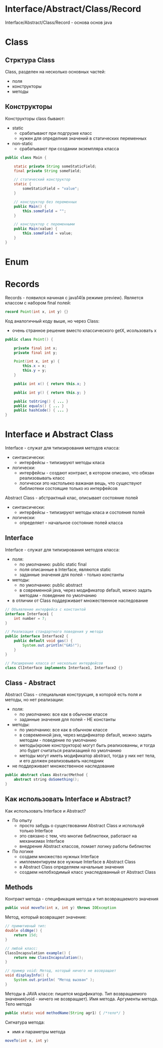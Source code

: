 # Interface/Abstract/Class/Record

Interface/Abstract/Class/Record - основа основ java

# Class

## Стрктура Class

Class, разделен на несколько основных частей:

-   поля
-   конструкторы
-   методы

## Конструкторы

Конструкторы class бывают:

-   static
    -   срабатывают при подгрузке класс
    -   нужен для определния значений в статических переменных
-   non-static
    -   срабатывают при создании экземпляра класса

```java
public class Main {

    static private String someStaticField;
    final private String someField;

    // статический конструктор
    static {
        someStaticField = "value";
    }

    // конструктор без переменных
    public Main() {
        this.someField = "";
    }

    // конструктор с переменными
    public Main(value) {
        this.someField = value;
    }
}
```

# Enum

# Records

Records - появился начиная с java14(в режиме preview). Является классом с набором final полей:

```java
record Point(int x, int y) {}
```

Код аналогичный коду выше, но через Class:

-   очень странное решение вместо классического getX, исользовать x

```java
public class Point() {

    private final int x;
    private final int y;

    Point(int x, int y) {
        this.x = x;
        this.y = y;
    }

    public int x() { return this.x; }

    public int y() { return this.y; }

    public toString() { ... }
    public equals() { ... }
    public hashCode() { ... }
}
```

# Interface и Abstract Class

Interface - служат для типизирования методов класса:

-   синтаксически:
    -   интерфейсы - типизируют методы класа
-   логически:
    -   интерфейсы - создают контракт, в котором описано, что обязан реализовывать класс
    -   логически это настольеко важаная вещь, что существуют библиотеки состоящие только из интерфейсов

Abstract Class - абстрактный клас, описывает состояние полей

-   синтаксически:
    -   интерфейсы - типизируют методы класа и состояния полей
-   логически:
    -   определяет - начальное состояние полей класса

## Interface

Interface - служат для типизирования методов класса:

-   поля:
    -   по умолчанию: public static final
    -   поля описанные в Interface, являются static
    -   заданные значения для полей - только константы
-   методы:
    -   по умолчанию: public abstract
    -   в современной java, через модификатор default, можно задать методам - поведение по умолчанию
-   в отличии от Class поддерживает множественное наследование

```java
// Объявление интерфейса с константой
interface Interface1 {
    int number = 7;
}

// Реализация стандартного поведения у метода
public interface Interface2 {
    public default void gas() {
        System.out.println("GAS!");
    }
}

// Расширение класса от нескольих интерфейсов
class ClInterface implements Interface1, Interface2 {}
```

## Class - Abstract

Abstract Class - специальная конструкция, в которой есть поля и методы, но нет реализации:

-   поля:
    -   по умолчанию: все как в обычном классе
    -   заданные значения для полей - НЕ константы
-   методы:
    -   по умолчанию: все как в обычном классе
    -   в современной java, через модификатор default, можно задать методам - поведение по умолчанию
    -   методы(кроме конструктора) могут быть реализованны, и тогда это будет считаться реализацией по умолчанию
    -   методы могут иметь модификатор abstract, тогда у них нет тела, и его должен реализовывать наследник
-   не поддерживает множественное наследование

```java
public abstract class AbstractMethod {
    abstract string doSomething();
}
```

## Как использовать Interface и Abstract?

Как использовать Interface и Abstract?

-   По опыту
    -   просто забудь о существовании Abstract Class и используй только Interface
    -   это связано с тем, что многие библиотеки, работают на механизмах Interface
    -   внедрение Abstract классов, ломает логику работы библиотек
-   По логике
    -   создаем множество нужных Interface
    -   имплементируем все нужные Interface в Abstract Class
    -   в Abstract Class определяем начальные значения
    -   создаем нелобходимый класс унаследованный от Abstract Class

## Methods

Контракт метода - спецификация метода и тип возвращаемого значения

```java
public void moveTo(int x, int y) throws IOException
```

Метод, который возвращает значение:

```java
// примитивный тип:
double oldAge() {
    return 15d;
}

// любой класс:
ClassIncapsulation example() {
    return new ClassIncapsulation();
}

// пример void: Метод, который ничего не возвращает
void displayInfo() {
    System.out.println( "Метод вызван" );
}
```

Методы в JAVA классе:
пишется модификатор. Тип возвращаемого значения(void - ничего не возвращает). Имя метода. Аргументы метода. Тело метода

```java
public static void methodName(String agr1) { /*тело*/ }
```

Сигнатура метода:

-   имя и параметры метода

```java
moveTo(int x, int y)
```
